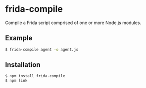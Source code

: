 # frida-compile

Compile a Frida script comprised of one or more Node.js modules.

## Example

```bash
$ frida-compile agent -o agent.js
```

## Installation

```bash
$ npm install frida-compile
$ npm link
```
